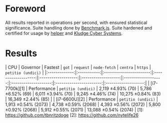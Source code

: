 # Foreword

All results reported in operations per second, with ensured statistical
significance. Suite handling done by [Benchmark.js]. Suite hardened and
certified for usage by [helper] and [Kludge Cyber Systems].

[Benchmark.js]: https://benchmarkjs.com
[helper]: https://github.com/helperdiscord
[Kludge Cyber Systems]: https://github.com/kludge-cs

# Results

|      CPU      |   Governor  |         Fastest         |       `got`         |     `request`       |    `node-fetch`     |      `centra`       |      `https`         | `petitio (undici)`      |
|:-------------:|:-----------:|:-----------------------:|:-------------------:|:-------------------:|:-------------------:|:-------------------:|:--------------------:|:-----------------------:|:-------------------:|
| [i7-7700k][1] | Performance | `petitio (undici)`      | 2,119 ±4.93% (70)   | 5,786 ±6.52% (69)   | 6,011 ±3.94% (70)   | 9,245 ±4.46% (74)   | 10,275 ±0.84% (83)   | 16,349 ±2.44% (85)      |
| [i7-6600U][2] | Performance | `petitio (undici)`      | 1,913 ±0.54% (2073) | 4,738 ±0.59% (2068) | 4,393 ±0.56% (2072) | 5,800 ±0.92% (2068) | 5,912  ±0.55% (2071) | 13,088 ±0.54% (2074)    |
[1]: https://github.com/tbnritzdoge
[2]: https://github.com/nytelife26
 
